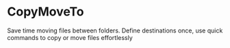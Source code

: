 # CopyMoveTo

Save time moving files between folders. Define destinations once, use quick commands to copy or move files effortlessly